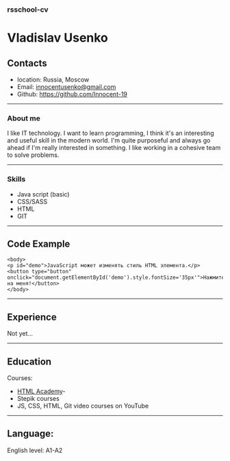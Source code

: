 ### rsschool-cv
# Vladislav Usenko
## Contacts
* location: Russia, Moscow
* Email: innocentusenko@gmail.com
* Github: https://github.com/Innocent-19
***********
### About me
I like IT technology. I want to learn programming, I think it's an interesting and useful skill in the modern world. I'm quite purposeful and always go ahead if I'm really interested in something. I like working in a cohesive team to solve problems.
***********
### Skills
* Java script (basic)
* CSS/SASS
* HTML 
* GIT 
***********
## Code Example 
```
<body>
<p id="demo">JavaScript может изменять стиль HTML элемента.</p>
<button type="button" onclick="document.getElementById('demo').style.fontSize='35px'">Нажмите на меня!</button>
</body>
```
***********
## Experience
Not yet...
***********
## Education
Courses: 
* [HTML Academy](https://htmlacademy.ru/)-
* Stepik courses
* JS, CSS, HTML, Git video courses on YouTube
***********
## Language:
English level: A1-A2    